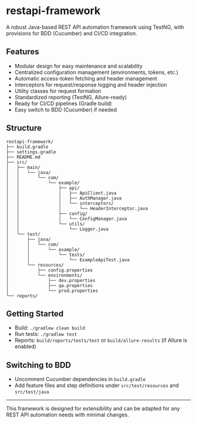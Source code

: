 # restapi-framework

A robust Java-based REST API automation framework using TestNG, with provisions for BDD (Cucumber) and CI/CD integration.

## Features
- Modular design for easy maintenance and scalability
- Centralized configuration management (environments, tokens, etc.)
- Automatic access-token fetching and header management
- Interceptors for request/response logging and header injection
- Utility classes for request formation
- Standardized reporting (TestNG, Allure-ready)
- Ready for CI/CD pipelines (Gradle build)
- Easy switch to BDD (Cucumber) if needed

## Structure
```
restapi-framework/
├── build.gradle
├── settings.gradle
├── README.md
├── src/
│   ├── main/
│   │   └── java/
│   │       └── com/
│   │           └── example/
│   │               ├── api/
│   │               │   ├── ApiClient.java
│   │               │   ├── AuthManager.java
│   │               │   └── interceptors/
│   │               │       └── HeaderInterceptor.java
│   │               ├── config/
│   │               │   └── ConfigManager.java
│   │               └── utils/
│   │                   └── Logger.java
│   └── test/
│       ├── java/
│       │   └── com/
│       │       └── example/
│       │           └── tests/
│       │               └── ExampleApiTest.java
│       └── resources/
│           ├── config.properties
│           └── environments/
│               ├── dev.properties
│               ├── qa.properties
│               └── prod.properties
└── reports/
```

## Getting Started
- Build: `./gradlew clean build`
- Run tests: `./gradlew test`
- Reports: `build/reports/tests/test` or `build/allure-results` (if Allure is enabled)

## Switching to BDD
- Uncomment Cucumber dependencies in `build.gradle`
- Add feature files and step definitions under `src/test/resources` and `src/test/java`

---

This framework is designed for extensibility and can be adapted for any REST API automation needs with minimal changes.
